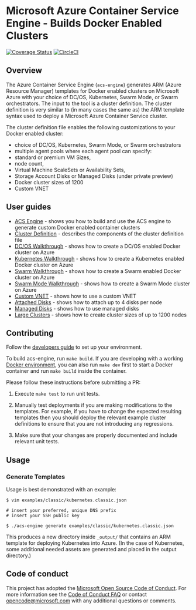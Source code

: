 # Microsoft Azure Container Service Engine - Builds Docker Enabled Clusters
[![Coverage Status](https://codecov.io/gh/Azure/acs-engine/branch/master/graph/badge.svg)](https://codecov.io/gh/Azure/acs-engine)
[![CircleCI](https://circleci.com/gh/Azure/acs-engine/tree/master.svg?style=svg)](https://circleci.com/gh/Azure/acs-engine/tree/master)

## Overview

The Azure Container Service Engine (`acs-engine`) generates ARM (Azure Resource Manager) templates for Docker enabled clusters on Microsoft Azure with your choice of DC/OS, Kubernetes, Swarm Mode, or Swarm orchestrators. The input to the tool is a cluster definition. The cluster definition is very similar to (in many cases the same as) the ARM template syntax used to deploy a Microsoft Azure Container Service cluster.

The cluster definition file enables the following customizations to your Docker enabled cluster:
* choice of DC/OS, Kubernetes, Swarm Mode, or Swarm orchestrators
* multiple agent pools where each agent pool can specify:
 * standard or premium VM Sizes,
 * node count,
 * Virtual Machine ScaleSets or Availability Sets,
 * Storage Account Disks or Managed Disks (under private preview)
* Docker cluster sizes of 1200
* Custom VNET

## User guides

* [ACS Engine](docs/acsengine.md) - shows you how to build and use the ACS engine to generate custom Docker enabled container clusters
* [Cluster Definition](docs/clusterdefinition.md) - describes the components of the cluster definition file
* [DC/OS Walkthrough](docs/dcos.md) - shows how to create a DC/OS enabled Docker cluster on Azure
* [Kubernetes Walkthrough](docs/kubernetes.md) - shows how to create a Kubernetes enabled Docker cluster on Azure
* [Swarm Walkthrough](docs/swarm.md) - shows how to create a Swarm enabled Docker cluster on Azure
* [Swarm Mode Walkthrough](docs/swarmmode.md) - shows how to create a Swarm Mode cluster on Azure
* [Custom VNET](examples/vnet) - shows how to use a custom VNET
* [Attached Disks](examples/disks-storageaccount) - shows how to attach up to 4 disks per node
* [Managed Disks](examples/disks-managed) - shows how to use managed disks
* [Large Clusters](examples/largeclusters) - shows how to create cluster sizes of up to 1200 nodes

## Contributing

Follow the [developers guide](docs/developers.md) to set up your environment.

To build acs-engine, run `make build`. If you are developing with a working [Docker environment](https://docs.docker.com/engine), you can also run `make dev` first to start a Docker container and run `make build` inside the container.

Please follow these instructions before submitting a PR:

1. Execute `make test` to run unit tests.

2. Manually test deployments if you are making modifications to the templates.
   For example, if you have to change the expected resulting templates then you
   should deploy the relevant example cluster definitions to ensure that you are not introducing any regressions.
   
3. Make sure that your changes are properly documented and include relevant unit tests.

## Usage

### Generate Templates

Usage is best demonstrated with an example:

```shell
$ vim examples/classic/kubernetes.classic.json

# insert your preferred, unique DNS prefix
# insert your SSH public key

$ ./acs-engine generate examples/classic/kubernetes.classic.json
```

This produces a new directory inside `_output/` that contains an ARM template
for deploying Kubernetes into Azure. (In the case of Kubernetes, some additional
needed assets are generated and placed in the output directory.)

## Code of conduct

This project has adopted the [Microsoft Open Source Code of Conduct](https://opensource.microsoft.com/codeofconduct/). For more information see the [Code of Conduct FAQ](https://opensource.microsoft.com/codeofconduct/faq) or contact [opencode@microsoft.com](mailto:opencode@microsoft.com) with any additional questions or comments.
